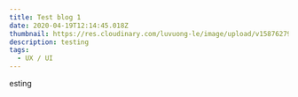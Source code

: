 ```yaml
---
title: Test blog 1
date: 2020-04-19T12:14:45.018Z
thumbnail: https://res.cloudinary.com/luvuong-le/image/upload/v1587627986/samples/landscapes/nature-mountains.jpg
description: testing
tags:
  - UX / UI
---
```


esting
